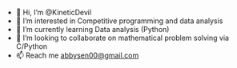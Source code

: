- 👋 Hi, I’m @KineticDevil
- 👀 I’m interested in Competitive programming and data analysis
- 🌱 I’m currently learning Data analysis (Python)
- 💞️ I’m looking to collaborate on mathematical problem solving via C/Python
- 📫 Reach me <abbysen00@gmail.com>

<!---
KineticDevil/KineticDevil is a ✨ special ✨ repository because its `README.md` (this file) appears on your GitHub profile.
You can click the Preview link to take a look at your changes.
--->
